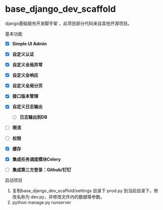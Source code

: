 # base_django_dev_scaffold
django基础服务开发脚手架 ，此项目部分代码来自其他开源项目。

基本功能
- [x] **Simple UI Admin**
- [x] **自定义认证**
- [x] **自定义全局异常**
- [x] **自定义全响应**
- [x] **自定义全局分页**
- [x] **接口版本管理**
- [x] **自定义日志输出**
  - [ ] **日志输出到DB**
- [ ] **限流**
- [ ] **权限**
- [x] **缓存**
- [x] **集成任务调度模块Celery**
- [ ] **集成第三方登录：Github/钉钉**




启动项目
1. 复制base_django_dev_scaffold/settings 目录下 prod.py 到当前目录下，修改名称为 dev.py，并修改文件内的数据等参数。
2. python manage.py runserver

